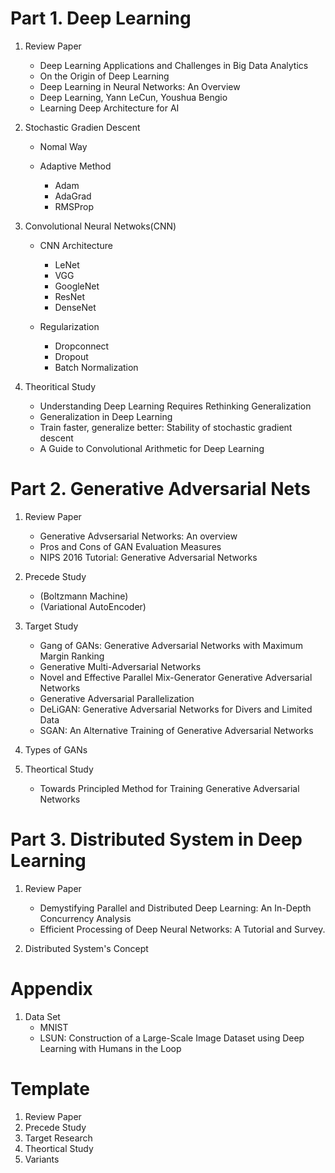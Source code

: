 # Part 1. Deep Learning
1. Review Paper
	+ Deep Learning Applications and Challenges in Big Data Analytics
	+ On the Origin of Deep Learning
	+ Deep Learning in Neural Networks: An Overview
	+ Deep Learning, Yann LeCun, Youshua Bengio
	+ Learning Deep Architecture for AI

3. Stochastic Gradien Descent
	+ Nomal Way
	
	+ Adaptive Method
		+ Adam
		+ AdaGrad
		+ RMSProp
	
2. Convolutional Neural Netwoks(CNN)
	+ CNN Architecture
		+ LeNet
		+ VGG
		+ GoogleNet
		+ ResNet
		+ DenseNet

	+ Regularization
		+ Dropconnect
		+ Dropout
		+ Batch Normalization


3. Theoritical Study
	+ Understanding Deep Learning Requires Rethinking Generalization
	+ Generalization in Deep Learning
	+ Train faster, generalize better: Stability of stochastic gradient descent
	+ A Guide to Convolutional Arithmetic for Deep Learning



# Part 2. Generative Adversarial Nets

1. Review Paper
	+ Generative Advsersarial Networks: An overview
	+ Pros and Cons of GAN Evaluation Measures
	+ NIPS 2016 Tutorial: Generative Adversarial Networks
	
2. Precede Study
	+ (Boltzmann Machine)
	+ (Variational AutoEncoder)
	
3. Target Study
	+ Gang of GANs: Generative Adversarial Networks with Maximum Margin Ranking
	+ Generative Multi-Adversarial Networks
	+ Novel and Effective Parallel Mix-Generator Generative Adversarial Networks
	+ Generative Adversarial Parallelization
	+ DeLiGAN: Generative Adversarial Networks for Divers and Limited Data
	+ SGAN: An Alternative Training of Generative Adversarial Networks

 
4. Types of GANs
5. Theortical Study
	+ Towards Principled Method for Training Generative Adversarial Networks


# Part 3. Distributed System in Deep Learning

1. Review Paper
	+ Demystifying Parallel and Distributed Deep Learning: An In-Depth Concurrency Analysis
	+ Efficient Processing of Deep Neural Networks: A Tutorial and Survey. 

2. Distributed System's Concept

# Appendix
1. Data Set
	+ MNIST
	+ LSUN: Construction of a Large-Scale Image Dataset
using Deep Learning with Humans in the Loop	


# Template
1. Review Paper
2. Precede Study
3. Target Research
4. Theortical Study
5. Variants